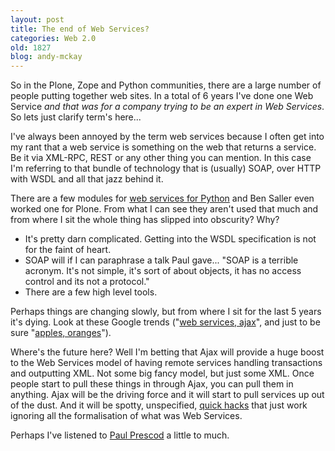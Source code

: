 ```yaml
---
layout: post
title: The end of Web Services?
categories: Web 2.0
old: 1827
blog: andy-mckay
---
```

So in the Plone, Zope and Python communities, there are a large number of people putting together web sites. In a total of 6 years I've done one Web Service <em>and that was for a company trying to be an expert in Web Services</em>. So lets just clarify term's here...

I've always been annoyed by the term web services because I often get into my rant that a web service is something on the web that returns a service. Be it via XML-RPC, REST or any other thing you can mention. In this case I'm referring to that bundle of technology that is (usually) SOAP, over HTTP with WSDL and all that jazz behind it.

There are a few modules for <a href="http://pywebsvcs.sourceforge.net/">web services for Python</a> and Ben Saller even worked one for Plone. From what I can see they aren't used that much and from where I sit the whole thing has slipped into obscurity? Why?

<ul>
	<li>It's pretty darn complicated. Getting into the WSDL specification is not for the faint of heart.</li>
	<li>SOAP will if I can paraphrase a talk Paul gave... "SOAP is a terrible acronym. It's not simple, it's sort of about objects, it has no access control and its not a protocol."</li>
	<li>There are a few high level tools.</li>
</ul>

Perhaps things are changing slowly, but from where I sit for the last 5 years it's dying. Look at these Google trends ("<a href="https://www.google.com/trends?q=web+services%2C+ajax">web services, ajax</a>",  and just to be sure "<a href="https://www.google.com/trends?q=apples%2C+oranges">apples, oranges</a>"). 

Where's the future here? Well I'm betting that Ajax will provide a huge boost to the Web Services model of having remote services handling transactions and outputting XML. Not some big fancy model, but just some XML. Once people start to pull these things in through Ajax, you can pull them in anything. Ajax will be the driving force and it will start to pull services up out of the dust. And it will be spotty, unspecified, <a href="https://www.google.com/trends?q=j2ee%2C+php">quick hacks</a> that just work ignoring all the formalisation of what was Web Services.

Perhaps I've listened to <a href="http://www.prescod.net/">Paul Prescod</a> a little to much.